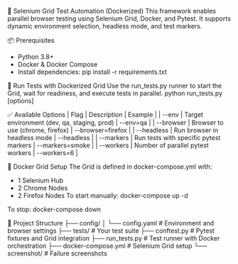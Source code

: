 


🧪 Selenium Grid Test Automation (Dockerized)
This framework enables parallel browser testing using Selenium Grid, Docker, and Pytest. It supports dynamic environment selection, headless mode, and test markers.

📦 Prerequisites
- Python 3.8+
- Docker & Docker Compose
- Install dependencies:
pip install -r requirements.txt



🚀 Run Tests with Dockerized Grid
Use the run_tests.py runner to start the Grid, wait for readiness, and execute tests in parallel.
python run_tests.py [options]


✅ Available Options
| Flag | Description | Example | 
| --env | Target environment (dev, qa, staging, prod) | --env=qa | 
| --browser | Browser to use (chrome, firefox) | --browser=firefox | 
| --headless | Run browser in headless mode | --headless | 
| --markers | Run tests with specific pytest markers | --markers=smoke | 
| --workers | Number of parallel pytest workers | --workers=6 | 



🧱 Docker Grid Setup
The Grid is defined in docker-compose.yml with:
- 1 Selenium Hub
- 2 Chrome Nodes
- 2 Firefox Nodes
To start manually:
docker-compose up -d


To stop:
docker-compose down



📁 Project Structure
├── config/
│   └── config.yaml         # Environment and browser settings
├── tests/                  # Your test suite
├── conftest.py             # Pytest fixtures and Grid integration
├── run_tests.py            # Test runner with Docker orchestration
├── docker-compose.yml      # Selenium Grid setup
└── screenshot/             # Failure screenshots




